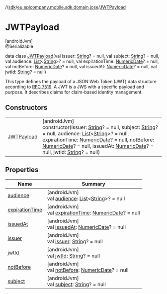 //[sdk](../../../index.md)/[eu.epicompany.mobile.sdk.domain.jose](../index.md)/[JWTPayload](index.md)

# JWTPayload

[androidJvm]\
@Serializable

data class [JWTPayload](index.md)(val issuer: [String](https://kotlinlang.org/api/latest/jvm/stdlib/kotlin/-string/index.html)? = null, val subject: [String](https://kotlinlang.org/api/latest/jvm/stdlib/kotlin/-string/index.html)? = null, val audience: [List](https://kotlinlang.org/api/latest/jvm/stdlib/kotlin.collections/-list/index.html)&lt;[String](https://kotlinlang.org/api/latest/jvm/stdlib/kotlin/-string/index.html)&gt;? = null, val expirationTime: [NumericDate](../-numeric-date/index.md)? = null, val notBefore: [NumericDate](../-numeric-date/index.md)? = null, val issuedAt: [NumericDate](../-numeric-date/index.md)? = null, val jwtId: [String](https://kotlinlang.org/api/latest/jvm/stdlib/kotlin/-string/index.html)? = null)

This type defines the payload of a JSON Web Token (JWT) data structure according to [RFC 7519](https://www.rfc-editor.org/rfc/rfc7519). A JWT is a JWS with a specific payload and purpose. It describes claims for claim-based identity management.

## Constructors

| | |
|---|---|
| [JWTPayload](-j-w-t-payload.md) | [androidJvm]<br>constructor(issuer: [String](https://kotlinlang.org/api/latest/jvm/stdlib/kotlin/-string/index.html)? = null, subject: [String](https://kotlinlang.org/api/latest/jvm/stdlib/kotlin/-string/index.html)? = null, audience: [List](https://kotlinlang.org/api/latest/jvm/stdlib/kotlin.collections/-list/index.html)&lt;[String](https://kotlinlang.org/api/latest/jvm/stdlib/kotlin/-string/index.html)&gt;? = null, expirationTime: [NumericDate](../-numeric-date/index.md)? = null, notBefore: [NumericDate](../-numeric-date/index.md)? = null, issuedAt: [NumericDate](../-numeric-date/index.md)? = null, jwtId: [String](https://kotlinlang.org/api/latest/jvm/stdlib/kotlin/-string/index.html)? = null) |

## Properties

| Name | Summary |
|---|---|
| [audience](audience.md) | [androidJvm]<br>val [audience](audience.md): [List](https://kotlinlang.org/api/latest/jvm/stdlib/kotlin.collections/-list/index.html)&lt;[String](https://kotlinlang.org/api/latest/jvm/stdlib/kotlin/-string/index.html)&gt;? = null |
| [expirationTime](expiration-time.md) | [androidJvm]<br>val [expirationTime](expiration-time.md): [NumericDate](../-numeric-date/index.md)? = null |
| [issuedAt](issued-at.md) | [androidJvm]<br>val [issuedAt](issued-at.md): [NumericDate](../-numeric-date/index.md)? = null |
| [issuer](issuer.md) | [androidJvm]<br>val [issuer](issuer.md): [String](https://kotlinlang.org/api/latest/jvm/stdlib/kotlin/-string/index.html)? = null |
| [jwtId](jwt-id.md) | [androidJvm]<br>val [jwtId](jwt-id.md): [String](https://kotlinlang.org/api/latest/jvm/stdlib/kotlin/-string/index.html)? = null |
| [notBefore](not-before.md) | [androidJvm]<br>val [notBefore](not-before.md): [NumericDate](../-numeric-date/index.md)? = null |
| [subject](subject.md) | [androidJvm]<br>val [subject](subject.md): [String](https://kotlinlang.org/api/latest/jvm/stdlib/kotlin/-string/index.html)? = null |
